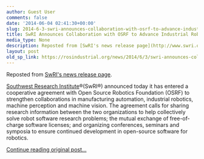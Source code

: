 ```yaml
---
author: Guest User
comments: false
date: '2014-06-04 02:41:30+00:00'
slug: 2014-6-3-swri-announces-collaboration-with-osrf-to-advance-industrial-robotics
title: SwRI Announces Collaboration with OSRF to Advance Industrial Robotics
media_type: None
description: Reposted from [SwRI's news release page](http://www.swri.org/9what/releases/2014/osrf-collaboration.htm).
layout: post
old_sp_link: https://rosindustrial.org/news/2014/6/3/swri-announces-collaboration-with-osrf-to-advance-industrial-robotics
---
```


Reposted from [SwRI's news release page](http://www.swri.org/9what/releases/2014/osrf-collaboration.htm).

[Southwest Research Institute](http://www.swri.org/)®(SwRI®) announced today it has entered a cooperative agreement with Open Source Robotics Foundation (OSRF) to strengthen collaborations in manufacturing automation, industrial robotics, machine perception and machine vision. The agreement calls for sharing research information between the two organizations to help collectively solve robot software research problems; the mutual exchange of free-of-charge software licenses; and organizing conferences, seminars and symposia to ensure continued development in open-source software for robotics.

[Continue reading original post...](http://www.swri.org/9what/releases/2014/osrf-collaboration.htm)


